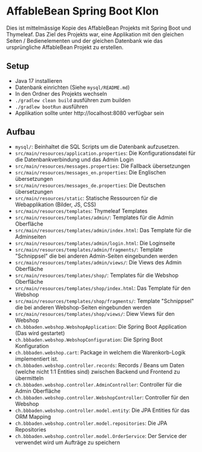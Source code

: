 AffableBean Spring Boot Klon
============================

Dies ist mittelmässige Kopie des AffableBean Projekts mit Spring Boot und Thymeleaf. Das Ziel des Projekts war, eine
Applikation mit den gleichen Seiten / Bedienelementen und der gleichen Datenbank wie das ursprüngliche AffableBean
Projekt zu erstellen.

Setup
-----

- Java 17 installieren
- Datenbank einrichten (Siehe `mysql/README.md`)
- In den Ordner des Projekts wechseln
- `./gradlew clean build` ausführen zum builden
- `./gradlew bootRun` ausführen
- Applikation sollte unter http://localhost:8080 verfügbar sein

Aufbau
------
- `mysql/`: Beinhaltet die SQL Scripts um die Datenbank aufzusetzen.
- `src/main/resources/application.properties`: Die Konfigurationsdatei für die Datenbankverbindung und das Admin Login
- `src/main/resources/messages.properties`: Die Fallback übersetzungen
- `src/main/resources/messages_en.properties`: Die Englischen übersetzungen
- `src/main/resources/messages_de.properties`: Die Deutschen übersetzungen
- `src/main/resources/static`: Statische Ressourcen für die Webapplikation (Bilder, JS, CSS)
- `src/main/resources/templates`: Thymeleaf Templates
- `src/main/resources/templates/admin/`: Templates für die Admin Oberfläche
- `src/main/resources/templates/admin/index.html`: Das Template für die Adminseiten
- `src/main/resources/templates/admin/login.html`: Die Loginseite
- `src/main/resources/templates/admin/fragments/`: Template "Schnippsel" die bei anderen Admin-Seiten eingebunden werden
- `src/main/resources/templates/admin/views/`: Die Views des Admin Oberfläche
- `src/main/resources/templates/shop/`: Templates für die Webshop Oberfläche
- `src/main/resources/templates/shop/index.html`: Das Template für den Webshop
- `src/main/resources/templates/shop/fragments/`: Template "Schnippsel" die bei anderen Webshop-Seiten eingebunden werden
- `src/main/resources/templates/shop/views/`: Diew Views für den Webshop
- `ch.bbbaden.webshop.WebshopApplication`: Die Spring Boot Application (Das wird gestartet)
- `ch.bbbaden.webshop.WebshopConfiguration`: Die Spring Boot Konfiguration
- `ch.bbbaden.webshop.cart`: Package in welchem die Warenkorb-Logik implementiert ist.
- `ch.bbbaden.webshop.controller.records`: Records / Beans um Daten (welche nicht 1:1 Entities sind) zwischen Backend und Frontend zu übermitteln
- `ch.bbbaden.webshop.controller.AdminController`: Controller für die Admin Oberfläche
- `ch.bbbaden.webshop.controller.WebshopController`: Controller für den Webshop
- `ch.bbbaden.webshop.controller.model.entity`: Die JPA Entities für das ORM Mapping
- `ch.bbbaden.webshop.controller.model.repositories`: Die JPA Repositories
- `ch.bbbaden.webshop.controller.model.OrderService`: Der Service der verwendet wird um Aufträge zu speichern

